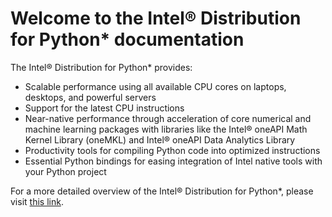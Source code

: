# Welcome to the Intel® Distribution for Python* documentation

The Intel® Distribution for Python* provides:

- Scalable performance using all available CPU cores on laptops, desktops, and powerful servers
- Support for the latest CPU instructions
- Near-native performance through acceleration of core numerical and machine learning packages with libraries like the Intel® oneAPI Math Kernel Library (oneMKL) and Intel® oneAPI Data Analytics Library
- Productivity tools for compiling Python code into optimized instructions
- Essential Python bindings for easing integration of Intel native tools with your Python project

For a more detailed overview of the Intel® Distribution for Python*, please visit [this link](https://www.intel.com/content/www/us/en/developer/tools/oneapi/distribution-for-python.html).
